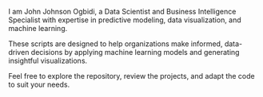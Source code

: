 I am John Johnson Ogbidi, a Data Scientist and Business Intelligence Specialist with expertise in predictive modeling, data visualization, and machine learning.

These scripts are designed to help organizations make informed, data-driven decisions by applying machine learning models and generating insightful visualizations.

Feel free to explore the repository, review the projects, and adapt the code to suit your needs.


